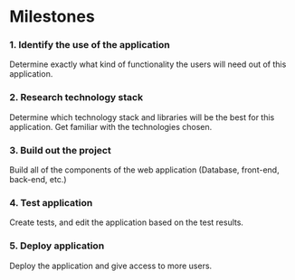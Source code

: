 # Milestones

### 1. Identify the use of the application

Determine exactly what kind of functionality the users will need out of this application. 

### 2. Research technology stack 

Determine which technology stack and libraries will be the best for this application. Get familiar with the technologies chosen. 

### 3. Build out the project

Build all of the components of the web application (Database, front-end, back-end, etc.) 

### 4. Test application

Create tests, and edit the application based on the test results. 

### 5. Deploy application 

Deploy the application and give access to more users. 
